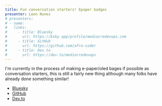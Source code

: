 ```yaml
---
title: Fun conversation starters! Epaper badges
presenter: Leon Nunes
# presenters:
# - name:
#   links:
#     - title: Bluesky
#       url: https://bsky.app/profile/mediocredevops.com
#     - title: GitHub
#       url: https://github.com/afro-coder
#     - title: Dev.to
#       url: https://dev.to/mediocredevops
---
```


I'm currently in the process of making e-paper/oled bages if possible as conversation starters,
this is still a fairly new thing although many folks have already done something similar!

-   [Bluesky](https://bsky.app/profile/mediocredevops.com)
-   [GitHub](https://github.com/afro-coder)
-   [Dev.to](https://dev.to/mediocredevops)
